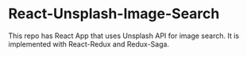 # React-Unsplash-Image-Search
This repo has React App that uses Unsplash API for image search. It is implemented with React-Redux and Redux-Saga.
